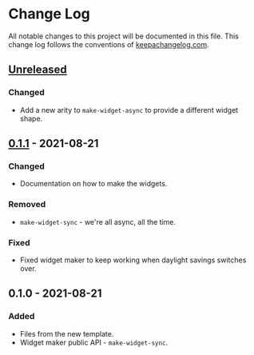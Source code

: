 # Change Log
All notable changes to this project will be documented in this file. This change log follows the conventions of [keepachangelog.com](http://keepachangelog.com/).

## [Unreleased]
### Changed
- Add a new arity to `make-widget-async` to provide a different widget shape.

## [0.1.1] - 2021-08-21
### Changed
- Documentation on how to make the widgets.

### Removed
- `make-widget-sync` - we're all async, all the time.

### Fixed
- Fixed widget maker to keep working when daylight savings switches over.

## 0.1.0 - 2021-08-21
### Added
- Files from the new template.
- Widget maker public API - `make-widget-sync`.

[Unreleased]: https://github.com/your-name/aiamg/compare/0.1.1...HEAD
[0.1.1]: https://github.com/your-name/aiamg/compare/0.1.0...0.1.1
